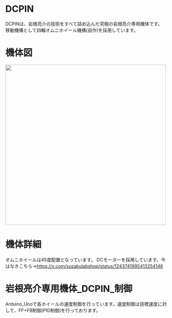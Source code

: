 # DCPIN
DCPINは、岩根亮介の技術をすべて詰め込んだ究極の岩根亮介専用機体です。
移動機構として四輪オムニホイール機構(自作)を採用しています。

# 機体図
<img src="https://github.com/user-attachments/assets/d64a460b-2bc1-42fc-97da-57b8c8728361" width="500">


# 機体詳細
オムニホイールは45度配置となっています。
DCモーターを採用しています。今はなきこちら→https://x.com/suzakulabshop/status/1243741995413254146

# 岩根亮介専用機体_DCPIN_制御
Arduino_Unoで各ホイールの速度制御を行っています。速度制御は目標速度に対して、FF+FB制御(PID制御)を行っております。
